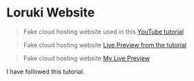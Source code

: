 # Loruki Website

> Fake cloud hosting website used in this [YouTube tutorial](https://www.youtube.com/watch?v=p0bGHP-PXD4)

> Fake cloud hosting website [Live Preview from the tutorial](https://zen-carson-c10c9f.netlify.app)

> Fake cloud hosting website [My Live Preview ](https://tender-montalcini-1d69a3.netlify.app/)

I have followed this tutorial.
